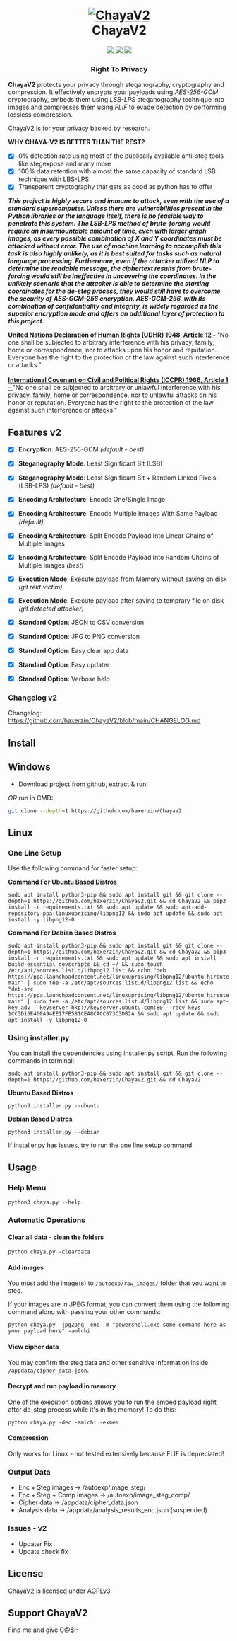 <h1 align="center">
  <br>
  <a href="https://github.com/haxerzin/ChayaV2"><img src="https://raw.githubusercontent.com/haxerzin/ChayaV2/main/assets/ChayaV2_Banner.png" alt="ChayaV2"></a>
  <br>
  ChayaV2
  <br>
</h1>

<p align="center">
  <a href="https://github.com/haxerzin/ChayaV2">
    <img src="https://img.shields.io/badge/release-v2-green">
  </a>
   </a>
  <a href="https://github.com/haxerzin/ChayaV2/blob/main/LICENSE">
      <img src="https://img.shields.io/badge/license-AGPL3-_red.svg">
  </a>
  <a href="https://www.python.org/downloads/">
    <img src="https://img.shields.io/badge/language-python3-green">
  </a>
</p>

<h3 align="center">Right To Privacy</h3>

**ChayaV2** protects your privacy through steganography, cryptography and compression. It effectively encrypts your payloads using *AES-256-GCM* cryptography, embeds them using *LSB-LPS* steganography technique into images and compresses them using *FLIF* to evade detection by performing lossless compression. 

ChayaV2 is for your privacy backed by research.

**WHY CHAYA-V2 IS BETTER THAN THE REST?**

- [x] 0% detection rate using most of the publically available anti-steg tools like stegexpose and many more
- [x] 100% data retention with almost the same capacity of standard LSB technique with LBS-LPS
- [x] Transparent cryptography that gets as good as python has to offer

***This project is highly secure and immune to attack, even with the use of a standard supercomputer. Unless there are vulnerabilities present in the Python libraries or the language itself, there is no feasible way to penetrate this system. The LSB-LPS method of brute-forcing would require an insurmountable amount of time, even with larger graph images, as every possible combination of X and Y coordinates must be attacked without error. The use of machine learning to accomplish this task is also highly unlikely, as it is best suited for tasks such as natural language processing. Furthermore, even if the attacker utilized NLP to determine the readable message, the ciphertext results from brute-forcing would still be ineffective in uncovering the coordinates. In the unlikely scenario that the attacker is able to determine the starting coordinates for the de-steg process, they would still have to overcome the security of AES-GCM-256 encryption. AES-GCM-256, with its combination of confidentiality and integrity, is widely regarded as the superior encryption mode and offers an additional layer of protection to this project.***

<strong><a href="https://www.un.org/en/about-us/universal-declaration-of-human-rights">United Nations Declaration of Human Rights (UDHR) 1948, Article 12 - </strong></a>“No one shall be subjected to arbitrary interference with his privacy, family, home or correspondence, nor to attacks upon his honor and reputation. Everyone has the right to the protection of the law against such interference or attacks.”
<br><br>
<strong><a href="https://en.wikipedia.org/wiki/International_Covenant_on_Civil_and_Political_Rights">International Covenant on Civil and Political Rights (ICCPR) 1966, Article 1 - </strong></a>"No one shall be subjected to arbitrary or unlawful interference with his privacy, family, home or correspondence, nor to unlawful attacks on his honor or reputation. Everyone has the right to the protection of the law against such interference or attacks."


## Features v2

- [x] **Encryption**: AES-256-GCM *(default - best)*
- [x] **Steganography Mode**: Least Significant Bit (LSB)
- [x] **Steganography Mode**: Least Significant Bit + Random Linked Pixels (LSB-LPS) *(default - best)*
- [x] **Encoding Architecture**: Encode One/Single Image
- [x] **Encoding Architecture**: Encode Multiple Images With Same Payload *(default)*
- [x] **Encoding Architecture**: Split Encode Payload Into Linear Chains of Multiple Images
- [x] **Encoding Architecture**: Split Encode Payload Into Random Chains of Multiple Images *(best)*
- [x] **Execution Mode**: Execute payload from Memory without saving on disk *(git rekt victim)*
- [x] **Execution Mode**: Execute payload after saving to temprary file on disk *(git detected attacker)*
- [x] **Standard Option**: JSON to CSV conversion
- [x] **Standard Option**: JPG to PNG conversion
- [x] **Standard Option**: Easy clear app data
- [x] **Standard Option**: Easy updater
- [x] **Standard Option**: Verbose help


### Changelog v2

Changelog: https://github.com/haxerzin/ChayaV2/blob/main/CHANGELOG.md

## Install

## Windows

- Download project from github, extract & run!

*OR* run in CMD:

```bash
git clone --depth=1 https://github.com/haxerzin/ChayaV2
```

## Linux

### One Line Setup

Use the following command for faster setup:

**Command For Ubuntu Based Distros**

```shell
sudo apt install python3-pip && sudo apt install git && git clone --depth=1 https://github.com/haxerzin/ChayaV2.git && cd ChayaV2 && pip3 install -r requirements.txt && sudo apt update && sudo apt-add-repository ppa:linuxuprising/libpng12 && sudo apt update && sudo apt install -y libpng12-0
```

**Command For Debian Based Distros**

```shell
sudo apt install python3-pip && sudo apt install git && git clone --depth=1 https://github.com/haxerzin/ChayaV2.git && cd ChayaV2 && pip3 install -r requirements.txt && sudo apt update && sudo apt install build-essential devscripts && cd ~/ && sudo touch /etc/apt/sources.list.d/libpng12.list && echo "deb https://ppa.launchpadcontent.net/linuxuprising/libpng12/ubuntu hirsute main" | sudo tee -a /etc/apt/sources.list.d/libpng12.list && echo "deb-src https://ppa.launchpadcontent.net/linuxuprising/libpng12/ubuntu hirsute main" | sudo tee -a /etc/apt/sources.list.d/libpng12.list && sudo apt-key adv --keyserver hkp://keyserver.ubuntu.com:80 --recv-keys 1CC3D16E460A94EE17FE581CEA8CACC073C3DB2A && sudo apt update && sudo apt install -y libpng12-0
```

### Using installer.py

You can install the dependencies using installer.py script. Run the following commands in terminal:

```shell
sudo apt install python3-pip && sudo apt install git && git clone --depth=1 https://github.com/haxerzin/ChayaV2.git && cd ChayaV2
````

**Ubuntu Based Distros**
```shell
python3 installer.py --ubuntu
````

**Debian Based Distros**
```shell
python3 installer.py --debian
````

If installer.py has issues, try to run the one line setup command.


## Usage

### Help Menu

```shell
python3 chaya.py --help
```

### Automatic Operations

#### Clear all data - clean the folders

```shell
python chaya.py -cleardata
```

#### Add images

You must add the image(s) to `/autoexp/raw_images/` folder that you want to steg.

If your images are in JPEG format, you can convert them using the following command along with passing your other commands:

```shell
python chaya.py -jpg2png -enc -m "powershell.exe some command here as your payload here" -amlchi
```

#### View cipher data

You may confirm the steg data and other sensitive information inside `/appdata/cipher_data.json`.

#### Decrypt and run payload in memory

One of the execution options allows you to run the embed payload right after de-steg process while it's in the memory! To do this:

```shell
python chaya.py -dec -amlchi -exmem
```

#### Compression

Only works for Linux - not tested extensively because FLIF is depreciated!

### Output Data

- Enc + Steg images -> /autoexp/image_steg/
- Enc + Steg + Comp images -> /autoexp/image_steg_comp/
- Cipher data -> /appdata/cipher_data.json
- Analysis data -> /appdata/analysis_results_enc.json (suspended)


### Issues - v2

- Updater Fix
- Update check fix


## License

ChayaV2 is licensed under <a href="https://github.com/haxerzin/ChayaV2/blob/main/LICENSE">AGPLv3</a>


## Support ChayaV2

Find me and give C@$H
